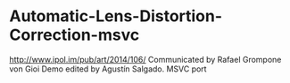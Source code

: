 # Automatic-Lens-Distortion-Correction-msvc
http://www.ipol.im/pub/art/2014/106/ Communicated by Rafael Grompone von Gioi Demo edited by Agustín Salgado. MSVC port
